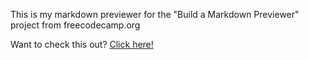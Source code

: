 This is my markdown previewer for the "Build a Markdown Previewer" project from freecodecamp.org

Want to check this out?
[Click here!](https://haborym99.github.io/markdown_previewer)
